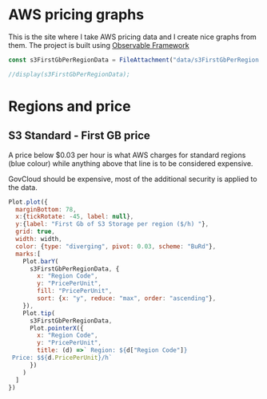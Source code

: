 # AWS pricing graphs

This is the site where I take AWS pricing data and I create nice graphs from them.
The project is built using [Observable Framework](https://observablehq.com/framework)

```js
const s3FirstGbPerRegionData = FileAttachment("data/s3FirstGbPerRegion.csv").csv({typed: true});
```

```js
//display(s3FirstGbPerRegionData);
```

# Regions and price
## S3 Standard - First GB price

A price below $0.03 per hour is what AWS charges for standard regions (blue colour) while anything above that line is to be considered expensive.

GovCloud should be expensive, most of the additional security is applied to the data.

```js
Plot.plot({
  marginBottom: 78,
  x:{tickRotate: -45, label: null},
  y:{label: "First Gb of S3 Storage per region ($/h) "},
  grid: true,
  width: width,
  color: {type: "diverging", pivot: 0.03, scheme: "BuRd"},
  marks:[
    Plot.barY(
      s3FirstGbPerRegionData, {
        x: "Region Code",
        y: "PricePerUnit",
        fill: "PricePerUnit",
        sort: {x: "y", reduce: "max", order: "ascending"},
    }),
    Plot.tip(
      s3FirstGbPerRegionData,
      Plot.pointerX({
        x: "Region Code",
        y: "PricePerUnit",
        title: (d) =>` Region: ${d["Region Code"]}
 Price: $${d.PricePerUnit}/h`
      })
    )
  ]
})

```

